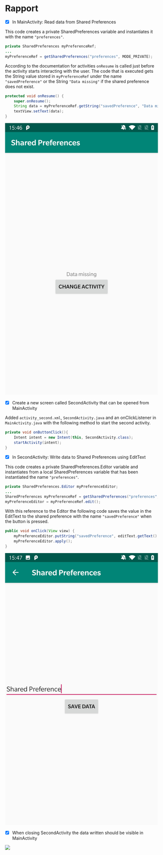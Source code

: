 
# Rapport

- [x] In MainActivity: Read data from Shared Preferences

This code creates a private SharedPreferences variable and instantiates it with the name `"preferences"`.
```java
private SharedPreferences myPreferenceRef;
...
myPreferenceRef = getSharedPreferences("preferences", MODE_PRIVATE);
```

According to the documentation for activities `onResume` is called just before the activity starts interacting with the user.
The code that is executed gets the String value stored in `myPreferenceRef` under the name `"savedPreference"` or the String
`"Data missing"` if the shared preference does not exist.
```java
protected void onResume() {
    super.onResume();
    String data = myPreferenceRef.getString("savedPreference", "Data missing");
    textView.setText(data);
}
```

![](screenshot_data_missing.jpg)

- [x] Create a new screen called SecondActivity that can be opened from MainActivity

Added `activity_second.xml`, `SecondActivity.java` and an onClickListener in `MainActivity.java`
with the following method to start the second activity.
```java
private void onButtonClick(){
    Intent intent = new Intent(this, SecondActivity.class);
    startActivity(intent);
}
```

- [x] In SecondActivity: Write data to Shared Preferences using EditText

This code creates a private SharedPreferences.Editor variable and instantiates from a local
SharedPreferences variable that has been instantiated the name `"preferences"`.
```java
private SharedPreferences.Editor myPreferenceEditor;
...
SharedPreferences myPreferenceRef = getSharedPreferences("preferences", MODE_PRIVATE);
myPreferenceEditor = myPreferenceRef.edit();
```

With this reference to the Editor the following code saves the value in the EditText to the shared
preference with the name `"savedPreference"` when the button is pressed.
```java
public void onClick(View view) {
    myPreferenceEditor.putString("savedPreference", editText.getText().toString());
    myPreferenceEditor.apply();
}
```

![](screenshot_edit_text.jpg)

- [x] When closing SecondActivity the data written should be visible in MainActivity

![](screenshot_shared_preferences.jpg)